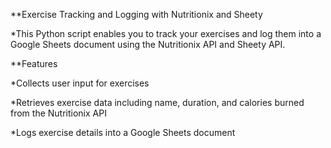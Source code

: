 **Exercise Tracking and Logging with Nutritionix and Sheety

*This Python script enables you to track your exercises and log them into a Google Sheets document using the Nutritionix API and Sheety API.

**Features

*Collects user input for exercises

*Retrieves exercise data including name, duration, and calories burned from the Nutritionix API

*Logs exercise details into a Google Sheets document
